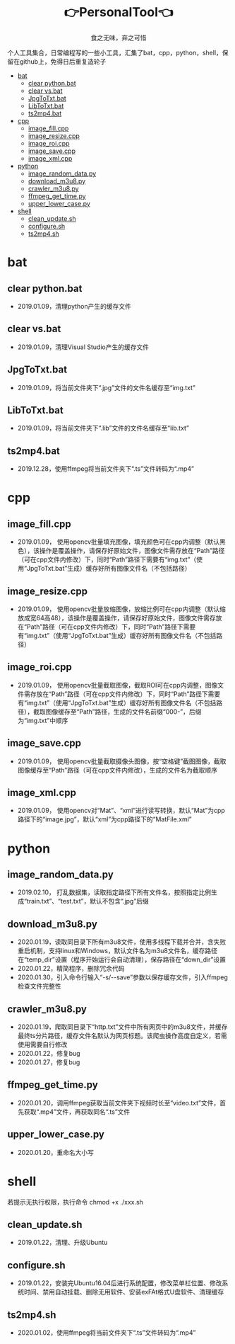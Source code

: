 
<h1 align="center">👉PersonalTool👈</h1>
<p align="center">食之无味，弃之可惜</p>

个人工具集合，日常编程写的一些小工具，汇集了bat，cpp，python，shell，保留在github上，免得日后重复造轮子

- [bat](#bat)
  - [clear python.bat](#clear-pythonbat)
  - [clear vs.bat](#clear-vsbat)
  - [JpgToTxt.bat](#jpgtotxtbat)
  - [LibToTxt.bat](#libtotxtbat)
  - [ts2mp4.bat](#ts2mp4bat)
- [cpp](#cpp)
  - [image_fill.cpp](#image_fillcpp)
  - [image_resize.cpp](#image_resizecpp)
  - [image_roi.cpp](#image_roicpp)
  - [image_save.cpp](#image_savecpp)
  - [image_xml.cpp](#image_xmlcpp)
- [python](#python)
  - [image_random_data.py](#image_random_datapy)
  - [download_m3u8.py](#download_m3u8py)
  - [crawler_m3u8.py](#crawler_m3u8py)
  - [ffmpeg_get_time.py](#ffmpeg_get_timepy)
  - [upper_lower_case.py](#upper_lower_casepy)
- [shell](#shell)
  - [clean_update.sh](#clean_updatesh)
  - [configure.sh](#configuresh)
  - [ts2mp4.sh](#ts2mp4sh)


# bat
## clear python.bat
- 2019.01.09，清理python产生的缓存文件
  
## clear vs.bat
- 2019.01.09，清理Visual Studio产生的缓存文件

## JpgToTxt.bat
- 2019.01.09，将当前文件夹下“.jpg”文件的文件名缓存至“img.txt”
  
## LibToTxt.bat
- 2019.01.09，将当前文件夹下“.lib”文件的文件名缓存至“lib.txt”

## ts2mp4.bat
- 2019.12.28，使用ffmpeg将当前文件夹下“.ts”文件转码为“.mp4”


# cpp
## image_fill.cpp
- 2019.01.09， 使用opencv批量填充图像，填充颜色可在cpp内调整（默认黑色），该操作是覆盖操作，请保存好原始文件，图像文件需存放在“Path”路径（可在cpp文件内修改）下，同时“Path”路径下需要有“img.txt”（使用“JpgToTxt.bat”生成）缓存好所有图像文件名（不包括路径）

## image_resize.cpp
- 2019.01.09， 使用opencv批量放缩图像，放缩比例可在cpp内调整（默认缩放成宽64高48），该操作是覆盖操作，请保存好原始文件，图像文件需存放在“Path”路径（可在cpp文件内修改）下，同时“Path”路径下需要有“img.txt”（使用“JpgToTxt.bat”生成）缓存好所有图像文件名（不包括路径）

## image_roi.cpp
- 2019.01.09， 使用opencv批量截取图像，截取ROI可在cpp内调整，图像文件需存放在“Path”路径（可在cpp文件内修改）下，同时“Path”路径下需要有“img.txt”（使用“JpgToTxt.bat”生成）缓存好所有图像文件名（不包括路径），截取图像缓存至“Path”路径，生成的文件名前缀“000-”，后缀为“img.txt”中顺序

## image_save.cpp
- 2019.01.09， 使用opencv批量截取摄像头图像，按“空格键”截图图像，截取图像缓存至“Path”路径（可在cpp文件内修改），生成的文件名为截取顺序

## image_xml.cpp
- 2019.01.09， 使用opencv对“Mat”、“xml”进行读写转换，默认“Mat”为cpp路径下的“image.jpg”，默认“xml”为cpp路径下的“MatFile.xml”


# python
## image_random_data.py
- 2019.02.10， 打乱数据集，读取指定路径下所有文件名，按照指定比例生成“train.txt”、“test.txt”，默认不包含“.jpg”后缀

## download_m3u8.py
- 2020.01.19，读取同目录下所有m3u8文件，使用多线程下载并合并，含失败重启机制，支持linux和Windows，默认文件名为m3u8文件名，缓存路径在“temp_dir”设置（程序开始运行会自动清理），保存路径在“down_dir”设置
- 2020.01.22，精简程序，删除冗余代码
- 2020.01.30，引入命令行输入“-s/--save”参数以保存缓存文件，引入ffmpeg检查文件完整性

## crawler_m3u8.py
- 2020.01.19，爬取同目录下“http.txt”文件中所有网页中的m3u8文件，并缓存最终ts分片路径，缓存文件名默认为网页标题。该爬虫操作高度自定义，若需使用需要自行修改
- 2020.01.22，修复bug
- 2020.01.27，修复bug

## ffmpeg_get_time.py
- 2020.01.20，调用ffmpeg获取当前文件夹下视频时长至“video.txt”文件，首先获取“.mp4”文件，再获取同名“.ts”文件

## upper_lower_case.py
- 2020.01.20，重命名大小写


# shell
若提示无执行权限，执行命令 chmod +x ./xxx.sh 

## clean_update.sh
- 2019.01.22，清理、升级Ubuntu

## configure.sh
- 2019.01.22，安装完Ubuntu16.04后进行系统配置，修改菜单栏位置、修改系统时间、禁用自动挂载、删除无用软件、安装exFAt格式U盘软件、清理缓存

## ts2mp4.sh
- 2020.01.02，使用ffmpeg将当前文件夹下“.ts”文件转码为“.mp4”